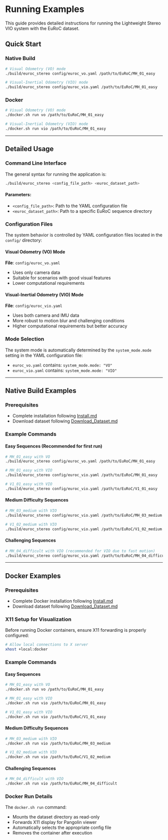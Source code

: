 # Running Examples

This guide provides detailed instructions for running the Lightweight Stereo VIO system with the EuRoC dataset.

## Quick Start

### Native Build
```bash
# Visual Odometry (VO) mode
./build/euroc_stereo config/euroc_vo.yaml /path/to/EuRoC/MH_01_easy

# Visual-Inertial Odometry (VIO) mode
./build/euroc_stereo config/euroc_vio.yaml /path/to/EuRoC/MH_01_easy
```

### Docker
```bash
# Visual Odometry (VO) mode
./docker.sh run vo /path/to/EuRoC/MH_01_easy

# Visual-Inertial Odometry (VIO) mode
./docker.sh run vio /path/to/EuRoC/MH_01_easy
```

---

## Detailed Usage

### Command Line Interface

The general syntax for running the application is:

```bash
./build/euroc_stereo <config_file_path> <euroc_dataset_path>
```

#### Parameters:
- `<config_file_path>`: Path to the YAML configuration file
- `<euroc_dataset_path>`: Path to a specific EuRoC sequence directory

### Configuration Files

The system behavior is controlled by YAML configuration files located in the `config/` directory:

#### Visual Odometry (VO) Mode
**File**: `config/euroc_vo.yaml`
- Uses only camera data
- Suitable for scenarios with good visual features
- Lower computational requirements

#### Visual-Inertial Odometry (VIO) Mode  
**File**: `config/euroc_vio.yaml`
- Uses both camera and IMU data
- More robust to motion blur and challenging conditions
- Higher computational requirements but better accuracy

### Mode Selection

The system mode is automatically determined by the `system_mode.mode` setting in the YAML configuration file:
- `euroc_vo.yaml` contains: `system_mode.mode: "VO"`
- `euroc_vio.yaml` contains: `system_mode.mode: "VIO"`

---

## Native Build Examples

### Prerequisites
- Complete installation following [Install.md](Install.md)
- Download dataset following [Download_Dataset.md](Download_Dataset.md)

### Example Commands

#### Easy Sequences (Recommended for first run)
```bash
# MH_01_easy with VO
./build/euroc_stereo config/euroc_vo.yaml /path/to/EuRoC/MH_01_easy

# MH_01_easy with VIO  
./build/euroc_stereo config/euroc_vio.yaml /path/to/EuRoC/MH_01_easy

# V1_01_easy with VIO
./build/euroc_stereo config/euroc_vio.yaml /path/to/EuRoC/V1_01_easy
```

#### Medium Difficulty Sequences
```bash
# MH_03_medium with VIO
./build/euroc_stereo config/euroc_vio.yaml /path/to/EuRoC/MH_03_medium

# V1_02_medium with VIO
./build/euroc_stereo config/euroc_vio.yaml /path/to/EuRoC/V1_02_medium
```

#### Challenging Sequences
```bash
# MH_04_difficult with VIO (recommended for VIO due to fast motion)
./build/euroc_stereo config/euroc_vio.yaml /path/to/EuRoC/MH_04_difficult
```

---

## Docker Examples

### Prerequisites
- Complete Docker installation following [Install.md](Install.md)
- Download dataset following [Download_Dataset.md](Download_Dataset.md)

### X11 Setup for Visualization

Before running Docker containers, ensure X11 forwarding is properly configured:

```bash
# Allow local connections to X server
xhost +local:docker
```

### Example Commands

#### Easy Sequences
```bash
# MH_01_easy with VO
./docker.sh run vo /path/to/EuRoC/MH_01_easy

# MH_01_easy with VIO
./docker.sh run vio /path/to/EuRoC/MH_01_easy

# V1_01_easy with VIO
./docker.sh run vio /path/to/EuRoC/V1_01_easy
```

#### Medium Difficulty Sequences
```bash
# MH_03_medium with VIO
./docker.sh run vio /path/to/EuRoC/MH_03_medium

# V1_02_medium with VIO  
./docker.sh run vio /path/to/EuRoC/V1_02_medium
```

#### Challenging Sequences
```bash
# MH_04_difficult with VIO
./docker.sh run vio /path/to/EuRoC/MH_04_difficult
```

### Docker Run Details

The `docker.sh run` command:
- Mounts the dataset directory as read-only
- Forwards X11 display for Pangolin viewer
- Automatically selects the appropriate config file
- Removes the container after execution
